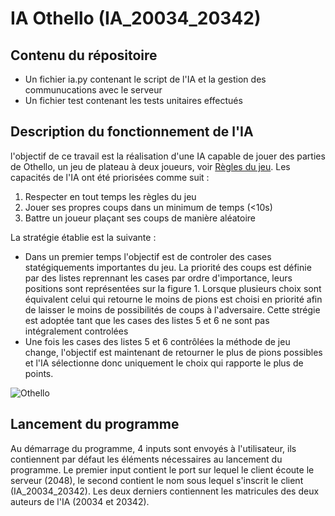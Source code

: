 # IA Othello (IA_20034_20342)

## Contenu du répositoire 
* Un fichier ia.py contenant le script de l'IA et la gestion des communucations avec le serveur
* Un fichier test contenant les tests unitaires effectués

## Description du fonctionnement de l'IA

l'objectif de ce travail est la réalisation d'une IA capable de jouer des parties de Othello, un jeu de plateau à deux joueurs, voir [Règles du jeu](https://www.ffothello.org/othello/regles-du-jeu/).
Les capacités de l'IA ont été priorisées comme suit : 
1. Respecter en tout temps les règles du jeu
2. Jouer ses propres coups dans un minimum de temps (<10s)
3. Battre un joueur plaçant ses coups de manière aléatoire 


La stratégie établie est la suivante :
- Dans un premier temps l'objectif est de controler des cases statégiquements importantes du jeu. La priorité des coups est définie par des listes reprennant les cases par ordre d'importance, leurs positions sont représentées sur la figure 1. Lorsque plusieurs choix sont équivalent celui qui retourne le moins de pions est choisi en priorité afin de laisser le moins de possibilités de coups à l'adversaire. Cette strégie est adoptée tant que les cases des listes 5 et 6 ne sont pas intégralement controlées 
- Une fois les cases des listes 5 et 6 contrôlées la méthode de jeu change, l'objectif est maintenant de retourner le plus de pions possibles et l'IA sélectionne donc uniquement le choix qui rapporte le plus de points.
 

![Othello](https://user-images.githubusercontent.com/99732004/167264240-cfc4e1be-51b6-4b25-9800-9d3ae33bb71e.png)

## Lancement du programme

Au démarrage du programme, 4 inputs sont envoyés à l'utilisateur, ils contiennent par défaut les éléments nécessaires au lancement du programme.
Le premier input contient le port sur lequel le client écoute le serveur (2048), le second contient le nom sous lequel s'inscrit le client (IA_20034_20342). Les deux derniers contiennent les matricules des deux auteurs de l'IA (20034 et 20342).




